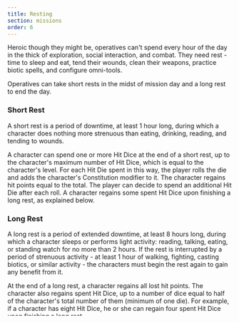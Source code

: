 ```yaml
---
title: Resting
section: missions
order: 6
---
```

Heroic though they might be, operatives can't spend every hour of the day in the thick of exploration, social interaction,
and combat. They need rest - time to sleep and eat, tend their wounds, clean their weapons, practice biotic spells, and configure
omni-tools.

Operatives can take short rests in the midst of mission day and a long rest to end the day.

### Short Rest
A short rest is a period of downtime, at least 1 hour long, during which a character does nothing more strenuous than
eating, drinking, reading, and tending to wounds.

A character can spend one or more Hit Dice at the end of a short rest, up to the character's maximum number of Hit Dice,
which is equal to the character's level. For each Hit Die spent in this way, the player rolls the die and adds the
character's Constitution modifier to it. The character regains hit points equal to the total. The player can decide to
spend an additional Hit Die after each roll. A character regains some spent Hit Dice upon finishing a long rest,
as explained below.

### Long Rest
A long rest is a period of extended downtime, at least 8 hours long, during which a character sleeps or performs light
activity: reading, talking, eating, or standing watch for no more than 2 hours. If the rest is interrupted by a period
of strenuous activity - at least 1 hour of walking, fighting, casting biotics, or similar activity - the characters must
begin the rest again to gain any benefit from it.

At the end of a long rest, a character regains all lost hit points. The character also regains spent Hit Dice, up to a
number of dice equal to half of the character's total number of them (minimum of one die). For example, if a character
has eight Hit Dice, he or she can regain four spent Hit Dice upon finishing a long rest.

A character can't benefit from more than one long rest in a 24-hour period, and a character must have at least 1 hit
point at the start of the rest to gain its benefits.

<source-reference pages="87"></source-reference>
